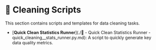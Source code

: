 # 🧼 Cleaning Scripts

This section contains scripts and templates for data cleaning tasks.

- [**Quick Clean Statistics Runner**](./🐍 - Quick Clean Statistics Runner - quick_cleaning__stats_runner.py.md): A script to quickly generate key data quality metrics.